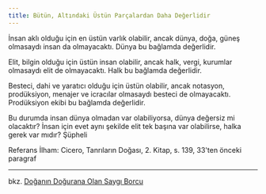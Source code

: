```yaml
---
title: Bütün, Altındaki Üstün Parçalardan Daha Değerlidir
---
```


İnsan aklı olduğu için en üstün varlık olabilir, ancak dünya, doğa, güneş
olmasaydı insan da olmayacaktı. Dünya bu bağlamda değerlidir.

Elit, bilgin olduğu için üstün insan olabilir, ancak halk, vergi, kurumlar
olmasaydı elit de olmayacaktı. Halk bu bağlamda değerlidir.

Besteci, dahi ve yaratıcı olduğu için üstün olabilir, ancak notasyon,
prodüksiyon, menajer ve icracılar olmasaydı besteci de olmayacaktı. Prodüksiyon
ekibi bu bağlamda değerlidir.

Bu durumda insan dünya olmadan var olabiliyorsa, dünya değersiz mi olacaktır?
İnsan için evet aynı şekilde elit tek başına var olabilirse, halka gerek var
mıdır? Şüpheli

Referans İlham: Cicero, Tanrıların Doğası, 2. Kitap, s. 139, 33'ten önceki
paragraf

---

bkz. [Doğanın Doğurana Olan Saygı Borcu](doganin-dogurana-olan-saygi-borcu.md)
